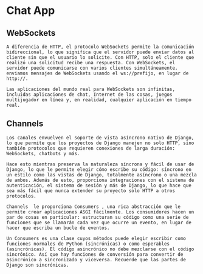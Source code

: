 # Chat App

## WebSockets
    A diferencia de HTTP, el protocolo WebSockets permite la comunicación bidireccional, lo que significa que el servidor puede enviar datos al cliente sin que el usuario lo solicite. Con HTTP, solo el cliente que realizó una solicitud recibe una respuesta. Con WebSockets, el servidor puede comunicarse con varios clientes simultáneamente. enviamos mensajes de WebSockets usando el ws://prefijo, en lugar de http://.

    Las aplicaciones del mundo real para WebSockets son infinitas, incluidas aplicaciones de chat, Internet de las cosas, juegos multijugador en línea y, en realidad, cualquier aplicación en tiempo real.

## Channels
    Los canales envuelven el soporte de vista asíncrono nativo de Django, lo que permite que los proyectos de Django manejen no solo HTTP, sino también protocolos que requieren conexiones de larga duración: WebSockets, chatbots y más.

    Hace esto mientras preserva la naturaleza síncrona y fácil de usar de Django, lo que le permite elegir cómo escribe su código: síncrono en un estilo como las vistas de Django, totalmente asíncrono o una mezcla de ambos. Además de esto, proporciona integraciones con el sistema de autenticación, el sistema de sesión y más de Django, lo que hace que sea más fácil que nunca extender su proyecto solo HTTP a otros protocolos.

    Channels  le proporciona Consumers , una rica abstracción que le permite crear aplicaciones ASGI fácilmente. Los consumidores hacen un par de cosas en particular: estructuran su código como una serie de funciones que se llamarán cada vez que ocurre un evento, en lugar de hacer que escriba un bucle de eventos.

    Un Consumers es una clase cuyos métodos puede elegir escribir como funciones normales de Python (sincrónicas) o como esperables (asincrónicas). El código asincrónico no debe mezclarse con el código sincrónico. Así que hay funciones de conversión para convertir de asincrónico a sincronizado y viceversa. Recuerde que las partes de Django son sincrónicas.